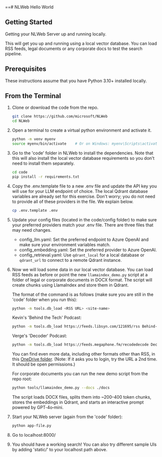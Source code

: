 ==# NLWeb Hello World

## Getting Started

Getting your NLWeb Server up and running locally.

This will get you up and running using a local vector database. You can load RSS feeds, legal documents or any corporate docs to test the search pipeline.

## Prerequisites

These instructions assume that you have Python 3.10+ installed locally.

## From the Terminal

1. Clone or download the code from the repo.

    ```sh
    git clone https://github.com/microsoft/NLWeb
    cd NLWeb
    ```

2. Open a terminal to create a virtual python environment and activate it.

    ```sh
    python -m venv myenv
    source myenv/bin/activate    # Or on Windows: myenv\Scripts\activate
    ```

3. Go to the 'code' folder in NLWeb to install the dependencies. Note that this will also install the local vector database requirements so you don't need to install them separately.

    ```sh
    cd code
    pip install -r requirements.txt
    ```

4. Copy the .env.template file to a new .env file and update the API key you will use for your LLM endpoint of choice. The local Qdrant database variables are already set for this exercise.  Don't worry; you do not need to provide all of these providers in the file.  We explain below.

    ```sh
    cp .env.template .env
    ```

5. Update your config files (located in the code/config folder) to make sure your preferred providers match your .env file. There are three files that may need changes.

    - config_llm.yaml: Set the preferred endpoint to Azure OpenAI and make sure your environment variables match.
    - config_embedding.yaml: Set the preferred provider to Azure OpenAI.
    - config_retrieval.yaml: Use `qdrant_local` for a local database or `qdrant_url` to connect to a remote Qdrant instance.

6. Now we will load some data in our local vector database. You can load RSS feeds as before or point the new `llamaindex_demo.py` script at a folder of legal or corporate documents in DOCX format. The script will create chunks using LlamaIndex and store them in Qdrant.

    The format of the command is as follows (make sure you are still in the 'code' folder when you run this):

    ```sh
    python -m tools.db_load <RSS URL> <site-name>
    ```

    Kevin's 'Behind the Tech' Podcast:

    ```sh
    python -m tools.db_load https://feeds.libsyn.com/121695/rss Behind-the-Tech
    ```

    Verge's 'Decoder' Podcast:

    ```sh
    python -m tools.db_load https://feeds.megaphone.fm/recodedecode Decoder
    ```

    You can find even more data, including other formats other than RSS, in this [OneDrive folder](https://1drv.ms/f/c/6c6197aa87f7f4c4/EsT094eql2EggGxlBAAAAAABajQiZ5unf_Ri_OWksR8eNg?e=I4z5vw). (Note:  If it asks you to login, try the URL a 2nd time. It should be open permissions.)

    For corporate documents you can run the new demo script from the repo root:

    ```sh
    python tools/llamaindex_demo.py --docs ./docs
    ```

    The script loads DOCX files, splits them into ~200–400 token chunks, stores the embeddings in Qdrant,
    and starts an interactive prompt powered by GPT‑4o‑mini.

7. Start your NLWeb server (again from the 'code' folder):

    ```sh
    python app-file.py
    ```

8. Go to localhost:8000/

9. You should have a working search!  You can also try different sample UIs by adding 'static/<html file name>' to your localhost path above.

